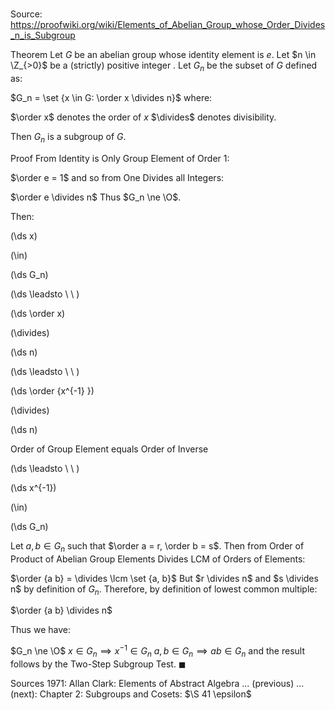 # 

Source: https://proofwiki.org/wiki/Elements_of_Abelian_Group_whose_Order_Divides_n_is_Subgroup

Theorem
Let $G$ be an abelian group whose identity element is $e$.
Let $n \in \Z_{>0}$ be a (strictly) positive integer .
Let $G_n$ be the subset of $G$ defined as:

$G_n = \set {x \in G: \order x \divides n}$
where:

$\order x$ denotes the order of $x$
$\divides$ denotes divisibility.

Then $G_n$ is a subgroup of $G$.


Proof
From Identity is Only Group Element of Order 1:

$\order e = 1$
and so from One Divides all Integers:

$\order e \divides n$
Thus $G_n \ne \O$.

Then:














\(\ds x\)

\(\in\)







\(\ds G_n\)














\(\ds \leadsto \ \ \)





\(\ds \order x\)

\(\divides\)







\(\ds n\)














\(\ds \leadsto \ \ \)





\(\ds \order {x^{-1} }\)

\(\divides\)







\(\ds n\)





Order of Group Element equals Order of Inverse








\(\ds \leadsto \ \ \)





\(\ds x^{-1}\)

\(\in\)







\(\ds G_n\)










Let $a, b \in G_n$ such that $\order a = r, \order b = s$.
Then from Order of Product of Abelian Group Elements Divides LCM of Orders of Elements:

$\order {a b} = \divides \lcm \set {a, b}$
But $r \divides n$ and $s \divides n$ by definition of $G_n$.
Therefore, by definition of lowest common multiple:

$\order {a b} \divides n$

Thus we have:

$G_n \ne \O$
$x \in G_n \implies x^{-1} \in G_n$
$a, b \in G_n \implies a b \in G_n$
and the result follows by the Two-Step Subgroup Test.
$\blacksquare$


Sources
1971: Allan Clark: Elements of Abstract Algebra ... (previous) ... (next): Chapter $2$: Subgroups and Cosets: $\S 41 \epsilon$




